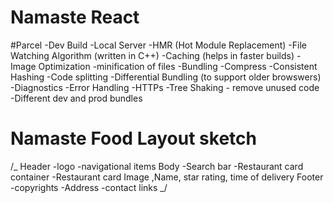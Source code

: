 # Namaste React

#Parcel
-Dev Build
-Local Server
-HMR (Hot Module Replacement)
-File Watching Algorithm (written in C++)
-Caching (helps in faster builds)
-Image Optimization
-minification of files
-Bundling
-Compress
-Consistent Hashing
-Code splitting
-Differential Bundling (to support older browswers)
-Diagnostics
-Error Handling
-HTTPs
-Tree Shaking - remove unused code
-Different dev and prod bundles

# Namaste Food Layout sketch

/_
Header
-logo
-navigational items
Body
-Search bar
-Restaurant card container
-Restaurant card
Image ,Name, star rating, time of delivery
Footer
-copyrights
-Address
-contact links
_/
